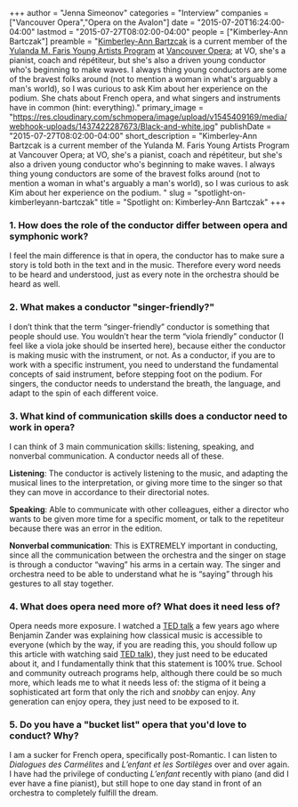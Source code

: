 +++
author = "Jenna Simeonov"
categories = "Interview"
companies = ["Vancouver Opera","Opera on the Avalon"]
date = "2015-07-20T16:24:00-04:00"
lastmod = "2015-07-27T08:02:00-04:00"
people = ["Kimberley-Ann Bartczak"]
preamble = "[Kimberley-Ann Bartzcak]() is a current member of the [Yulanda M. Faris Young Artists Program](http://www.vancouveropera.ca/about/artists/young_artists_program) at [Vancouver Opera](/scene/companies/vancouver-opera/); at VO, she's a pianist, coach and répétiteur, but she's also a driven young conductor who's beginning to make waves. I always thing young conductors are some of the bravest folks around (not to mention a woman in what's arguably a man's world), so I was curious to ask Kim about her experience on the podium. She chats about French opera, and what singers and instruments have in common (hint: everything)."
primary_image = "https://res.cloudinary.com/schmopera/image/upload/v1545409169/media/webhook-uploads/1437422287673/Black-and-white.jpg"
publishDate = "2015-07-27T08:02:00-04:00"
short_description = "Kimberley-Ann Bartzcak is a current member of the Yulanda M. Faris Young Artists Program at Vancouver Opera; at VO, she&#039;s a pianist, coach and répétiteur, but she&#039;s also a driven young conductor who&#039;s beginning to make waves. I always thing young conductors are some of the bravest folks around (not to mention a woman in what&#039;s arguably a man&#039;s world), so I was curious to ask Kim about her experience on the podium. "
slug = "spotlight-on-kimberleyann-bartczak"
title = "Spotlight on: Kimberley-Ann Bartczak"
+++

### 1. How does the role of the conductor differ between opera and symphonic work?

I feel the main difference is that in opera, the conductor has to make sure a story is told both in the text and in the music. Therefore every word needs to be heard and understood, just as every note in the orchestra should be heard as well. 

### 2. What makes a conductor "singer-friendly?"

I don’t think that the term “singer-friendly” conductor is something that people should use.  You wouldn’t hear the term “viola friendly” conductor (I feel like a viola joke should be inserted here), because either the conductor is making music with the instrument, or not. As a conductor, if you are to work with a specific instrument, you need to understand the fundamental concepts of said instrument, before stepping foot on the podium. For singers, the conductor needs to understand the breath, the language, and adapt to the spin of each different voice.

### 3. What kind of communication skills does a conductor need to work in opera?

I can think of 3 main communication skills: listening, speaking, and nonverbal communication. A conductor needs all of these.  

**Listening**: The conductor is actively listening to the music, and adapting the musical lines to the interpretation, or giving more time to the singer so that they can move in accordance to their directorial notes. 

**Speaking**: Able to communicate with other colleagues, either a director who wants to be given more time for a specific moment, or talk to the repetiteur because there was an error in the edition.

**Nonverbal communication**: This is EXTREMELY important in conducting, since all the communication between the orchestra and the singer on stage is through a conductor “waving” his arms in a certain way. The singer and orchestra need to be able to understand what he is “saying” through his gestures to all stay together.

### 4. What does opera need more of? What does it need less of?

Opera needs more exposure. I watched a [TED talk](http://www.ted.com/talks/benjamin_zander_on_music_and_passion?language=en) a few years ago where Benjamin Zander was explaining how classical music is accessible to everyone (which by the way, if you are reading this, you should follow up this article with watching said [TED talk](http://www.ted.com/talks/benjamin_zander_on_music_and_passion?language=en)), they just need to be educated about it, and I fundamentally think that this statement is 100% true. School and community outreach programs help, although there could be so much more, which leads me to what it needs less of: the stigma of it being a sophisticated art form that only the rich and *snobby* can enjoy. Any generation can enjoy opera, they just need to be exposed to it. 

### 5. Do you have a "bucket list" opera that you'd love to conduct? Why?

I am a sucker for French opera, specifically post-Romantic. I can listen to *Dialogues des Carmélites* and *L’enfant et les Sortilèges* over and over again.  I have had the privilege of conducting *L’enfant* recently with piano (and did I ever have a fine pianist), but still hope to one day stand in front of an orchestra to completely fulfill the dream. 

